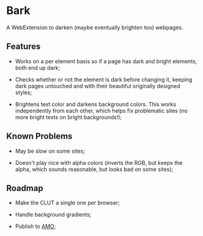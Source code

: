 # Bark

A WebExtension to darken (maybe eventually brighten too) webpages.

## Features

* Works on a per element basis so if a page has dark and bright elements, both
end up dark;

* Checks whether or not the element is dark before changing it, keeping dark
pages untouched and with their beautiful originally designed styles;

* Brightens text color and darkens background colors. This works independently
from each other, which helps fix problematic sites (no more bright texts on
bright backgrounds!);

## Known Problems

* May be slow on some sites;

* Doesn't play nice with alpha colors (inverts the RGB, but keeps the alpha,
which sounds reasonable, but looks bad on some sites);

## Roadmap

* Make the CLUT a single one per browser;

* Handle background gradients;

* Publish to [AMO](https://addons.mozilla.org);
